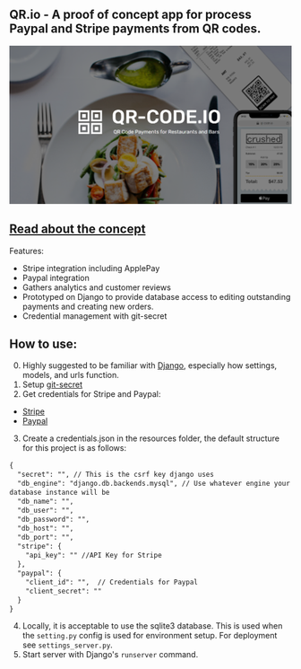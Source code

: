 ## QR.io - A proof of concept app for process Paypal and Stripe payments from QR codes.
![Preview](/resources/qr-code-preview.png)


## [Read about the concept](https://docs.google.com/presentation/d/1jcgRLmKWfdXqevXLpTVdEw5ZXjX_mKXW0xb6DaJSWRg/edit?usp=sharing)

Features:
- Stripe integration including ApplePay
- Paypal integration
- Gathers analytics and customer reviews
- Prototyped on Django to provide database access to editing outstanding payments and creating new orders.
- Credential management with git-secret


## How to use:
0) Highly suggested to be familiar with [Django](https://docs.djangoproject.com/en/3.1/), especially how settings, models, and urls function.
1) Setup [git-secret](https://git-secret.io/)
2) Get credentials for Stripe and Paypal:
  - [Stripe](https://stripe.com/docs)
  - [Paypal](https://developer.paypal.com/docs/checkout/)
3) Create a credentials.json in the resources folder, the default structure for this project is as follows:
  ```
  {
    "secret": "", // This is the csrf key django uses
    "db_engine": "django.db.backends.mysql", // Use whatever engine your database instance will be
    "db_name": "",
    "db_user": "",
    "db_password": "",
    "db_host": "",
    "db_port": "",
    "stripe": {
      "api_key": "" //API Key for Stripe
    },
    "paypal": {
      "client_id": "",  // Credentials for Paypal
      "client_secret": ""
    }
  }
  ```
4) Locally, it is acceptable to use the sqlite3 database. This is used when the `setting.py` config is used for environment setup. For deployment see `settings_server.py`.
5) Start server with Django's `runserver` command.
